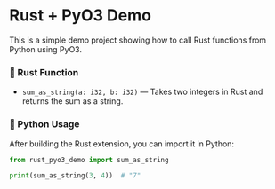 # Rust + PyO3 Demo

This is a simple demo project showing how to call Rust functions from Python using PyO3.

### 🦀 Rust Function
- `sum_as_string(a: i32, b: i32)` — Takes two integers in Rust and returns the sum as a string.

### 🐍 Python Usage
After building the Rust extension, you can import it in Python:

```python
from rust_pyo3_demo import sum_as_string

print(sum_as_string(3, 4))  # "7"
